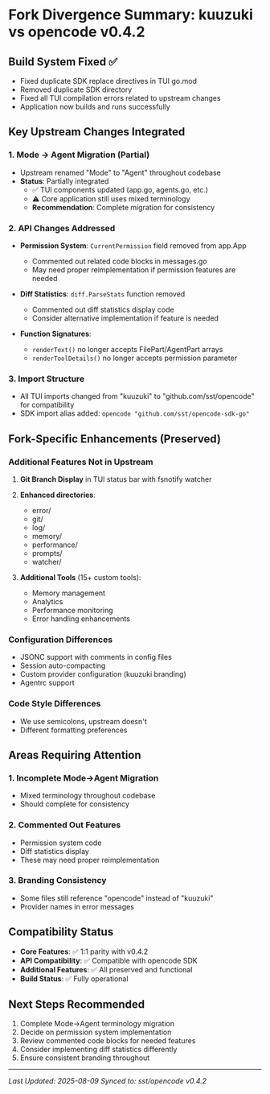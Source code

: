 # Fork Divergence Summary: kuuzuki vs opencode v0.4.2

## Build System Fixed ✅
- Fixed duplicate SDK replace directives in TUI go.mod
- Removed duplicate SDK directory 
- Fixed all TUI compilation errors related to upstream changes
- Application now builds and runs successfully

## Key Upstream Changes Integrated

### 1. Mode → Agent Migration (Partial)
- Upstream renamed "Mode" to "Agent" throughout codebase
- **Status**: Partially integrated
  - ✅ TUI components updated (app.go, agents.go, etc.)
  - ⚠️ Core application still uses mixed terminology
  - **Recommendation**: Complete migration for consistency

### 2. API Changes Addressed
- **Permission System**: `CurrentPermission` field removed from app.App
  - Commented out related code blocks in messages.go
  - May need proper reimplementation if permission features are needed
  
- **Diff Statistics**: `diff.ParseStats` function removed
  - Commented out diff statistics display code
  - Consider alternative implementation if feature is needed

- **Function Signatures**: 
  - `renderText()` no longer accepts FilePart/AgentPart arrays
  - `renderToolDetails()` no longer accepts permission parameter

### 3. Import Structure
- All TUI imports changed from "kuuzuki" to "github.com/sst/opencode" for compatibility
- SDK import alias added: `opencode "github.com/sst/opencode-sdk-go"`

## Fork-Specific Enhancements (Preserved)

### Additional Features Not in Upstream
1. **Git Branch Display** in TUI status bar with fsnotify watcher
2. **Enhanced directories**:
   - error/
   - git/
   - log/
   - memory/
   - performance/
   - prompts/
   - watcher/
   
3. **Additional Tools** (15+ custom tools):
   - Memory management
   - Analytics
   - Performance monitoring
   - Error handling enhancements

### Configuration Differences
- JSONC support with comments in config files
- Session auto-compacting
- Custom provider configuration (kuuzuki branding)
- Agentrc support

### Code Style Differences
- We use semicolons, upstream doesn't
- Different formatting preferences

## Areas Requiring Attention

### 1. Incomplete Mode→Agent Migration
- Mixed terminology throughout codebase
- Should complete for consistency

### 2. Commented Out Features
- Permission system code
- Diff statistics display
- These may need proper reimplementation

### 3. Branding Consistency
- Some files still reference "opencode" instead of "kuuzuki"
- Provider names in error messages

## Compatibility Status
- **Core Features**: ✅ 1:1 parity with v0.4.2
- **API Compatibility**: ✅ Compatible with opencode SDK
- **Additional Features**: ✅ All preserved and functional
- **Build Status**: ✅ Fully operational

## Next Steps Recommended
1. Complete Mode→Agent terminology migration
2. Decide on permission system implementation
3. Review commented code blocks for needed features
4. Consider implementing diff statistics differently
5. Ensure consistent branding throughout

---
*Last Updated: 2025-08-09*
*Synced to: sst/opencode v0.4.2*